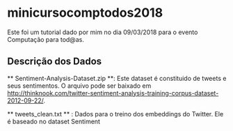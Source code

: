 # minicursocomptodos2018

Este foi um tutorial dado por mim no dia 09/03/2018 para o evento Computação para tod@as.

## Descrição dos Dados 


** Sentiment-Analysis-Dataset.zip **: Este dataset é constituido de tweets e seus sentimentos. O arquivo 
pode ser baixado em http://thinknook.com/twitter-sentiment-analysis-training-corpus-dataset-2012-09-22/.

** tweets_clean.txt ** : Dados para o treino dos embeddings do Twitter. Ele é baseado no dataset Sentiment
